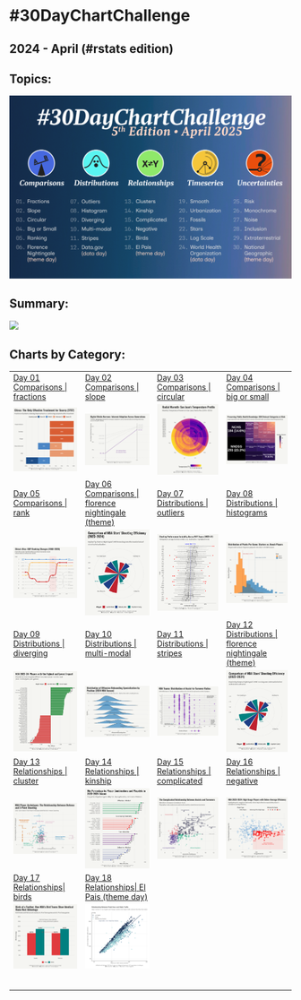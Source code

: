 # #30DayChartChallenge

## 2024 - April (#rstats edition)

## Topics:

![](topics/2025_topics.png)

## Summary:

![](topics/2025_summary.png)

## Charts by Category:

|  |  |  |  |
|------------------|------------------|------------------|------------------|
| [Day 01](https://github.com/poncest/30DayChartChallenge/tree/main/2025/day_01)<br>[Comparisons \| fractions](https://github.com/poncest/30DayChartChallenge/tree/main/2025/day_01) | [Day 02](https://github.com/poncest/30DayChartChallenge/tree/main/2025/day_02)<br>[Comparisons \| slope](https://github.com/poncest/30DayChartChallenge/tree/main/2025/day_02) | [Day 03](https://github.com/poncest/30DayChartChallenge/tree/main/2025/day_03)<br>[Comparisons \| circular](https://github.com/poncest/30DayChartChallenge/tree/main/2025/day_03) | [Day 04](https://github.com/poncest/30DayChartChallenge/tree/main/2025/day_04)<br>[Comparisons \| big or small](https://github.com/poncest/30DayChartChallenge/tree/main/2025/day_04) |
| ![](day_01/2025_day_01.png "fractions") | ![](day_02/2025_day_02.png "slope") | ![](day_03/2025_day_03.png "circular") | ![](day_04/2025_day_04.png "big or small") |
| [Day 05](https://github.com/poncest/30DayChartChallenge/tree/main/2025/day_05)<br>[Comparisons \| rank](https://github.com/poncest/30DayChartChallenge/tree/main/2025/day_05) | [Day 06](https://github.com/poncest/30DayChartChallenge/tree/main/2025/day_06)<br>[Comparisons \| florence nightingale (theme)](https://github.com/poncest/30DayChartChallenge/tree/main/2025/day_05) | [Day 07](https://github.com/poncest/30DayChartChallenge/tree/main/2025/day_07)<br>[Distributions \| outliers](https://github.com/poncest/30DayChartChallenge/tree/main/2025/day_07) | [Day 08](https://github.com/poncest/30DayChartChallenge/tree/main/2025/day_08)<br>[Distributions \| histograms](https://github.com/poncest/30DayChartChallenge/tree/main/2025/day_08) |
| ![](day_05/2025_day_05.png "rank") | ![](day_06/2025_day_06.png "florence nightingale (theme)") | ![](day_07/2025_day_07.png "outliers") | ![](day_08/2025_day_08.png "histograms") |
| [Day 09](https://github.com/poncest/30DayChartChallenge/tree/main/2025/day_09)<br>[Distributions \| diverging](https://github.com/poncest/30DayChartChallenge/tree/main/2025/day_09) | [Day 10](https://github.com/poncest/30DayChartChallenge/tree/main/2025/day_10)<br>[Distributions \| multi-modal](https://github.com/poncest/30DayChartChallenge/tree/main/2025/day_10) | [Day 11](https://github.com/poncest/30DayChartChallenge/tree/main/2025/day_11)<br>[Distributions \| stripes](https://github.com/poncest/30DayChartChallenge/tree/main/2025/day_11) | [Day 12](https://github.com/poncest/30DayChartChallenge/tree/main/2025/day_12)<br>[Distributions \| florence nightingale (theme)](https://github.com/poncest/30DayChartChallenge/tree/main/2025/day_12) |
| ![](day_09/2025_day_09.png "diverging") | ![](day_10/2025_day_10.png "multi-modal") | ![](day_11/2025_day_11.png "stripes") | ![](day_06/2025_day_06.png "Florence Nightingale (Theme Day)") |
| [Day 13](https://github.com/poncest/30DayChartChallenge/tree/main/2025/day_13)<br>[Relationships \| cluster](https://github.com/poncest/30DayChartChallenge/tree/main/2025/day_13) | [Day 14](https://github.com/poncest/30DayChartChallenge/tree/main/2025/day_14)<br>[Relationships \| kinship](https://github.com/poncest/30DayChartChallenge/tree/main/2025/day_14) | [Day 15](https://github.com/poncest/30DayChartChallenge/tree/main/2025/day_15)<br>[Relationships \| complicated](https://github.com/poncest/30DayChartChallenge/tree/main/2025/day_15) | [Day 16](https://github.com/ponest/30DayChartChallenge/tree/main/2025/day_16)<br>[Relationships \| negative](https://github.com/poncest/30DayChartChallenge/tree/main/2025/day_16) |
| ![](day_13/2025_day_13.png "cluster") | ![](day_14/2025_day_14.png "kinship") | ![](day_15/2025_day_15.png "complicated") | ![](day_16/2025_day_16.png "negative") |
| [Day 17](https://github.com/ponest/30DayChartChallenge/tree/main/2025/day_17)<br>[Relationships\| birds](https://github.com/poncest/30DayChartChallenge/tree/main/2025/day_17) | [Day 18](https://github.com/ponest/30DayChartChallenge/tree/main/2025/day_18)<br>[Relationships\| El Pais (theme day)](https://github.com/poncest/30DayChartChallenge/tree/main/2025/day_18) |  |  |
| ![](day_17/2025_day_17.png "birds") | ![](day_18/2025_day_18.png "El Pais (theme day)") |  |  |
|  |  |  |  |
|  |  |  |  |
|  |  |  |  |
|  |  |  |  |
|  |  |  |  |
|  |  |  |  |
